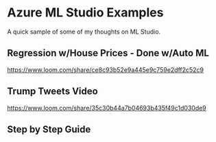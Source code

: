 # Azure ML Studio Examples
A quick sample of some of my thoughts on ML Studio. 

## Regression w/House Prices - Done w/Auto ML
https://www.loom.com/share/ce8c93b52e9a445e9c759e2dff2c52c9

## Trump Tweets Video
https://www.loom.com/share/35c30b44a7b04693b435f49c1d030de9

## Step by Step Guide
